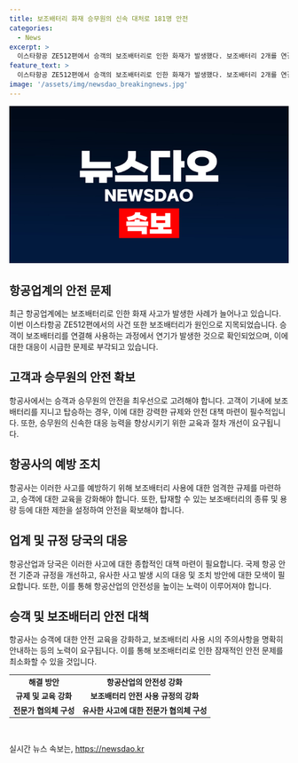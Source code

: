 ```yaml
---
title: 보조배터리 화재 승무원의 신속 대처로 181명 안전
categories:
  - News
excerpt: >
  이스타항공 ZE512편에서 승객의 보조배터리로 인한 화재가 발생했다. 보조배터리 2개를 연결해 사용하는 중에 연기가 발생했으나 승무원이 신속히 대응하여 화재를 진압했다. 다행히 인명 피해는 없었고, 기내 재정비를 완료해 후속편 지연도 발생하지 않았다. 4월에도 아시아나항공에서 비슷한 이슈가 있었던 바 있어 승객들의 보조 배터리 사용에 대한 주의가 요구된다. (150자)
feature_text: >
  이스타항공 ZE512편에서 승객의 보조배터리로 인한 화재가 발생했다. 보조배터리 2개를 연결해 사용하는 중에 연기가 발생했으나 승무원이 신속히 대응하여 화재를 진압했다. 다행히 인명 피해는 없었고, 기내 재정비를 완료해 후속편 지연도 발생하지 않았다. 4월에도 아시아나항공에서 비슷한 이슈가 있었던 바 있어 승객들의 보조 배터리 사용에 대한 주의가 요구된다. (150자)
image: '/assets/img/newsdao_breakingnews.jpg'
---
```


<p><img src="/assets/img/newsdao_breakingnews.jpg" alt="flaretime 속보" /></p>

<h2 data-ke-size="size26">항공업계의 안전 문제</h2>

<p data-ke-size="size16">최근 항공업계에는 보조배터리로 인한 화재 사고가 발생한 사례가 늘어나고 있습니다. 이번 이스타항공 ZE512편에서의 사건 또한 보조배터리가 원인으로 지목되었습니다. 승객이 보조배터리를 연결해 사용하는 과정에서 연기가 발생한 것으로 확인되었으며, 이에 대한 대응이 시급한 문제로 부각되고 있습니다.</p>

<h2 data-ke-size="size26">고객과 승무원의 안전 확보</h2>

<p data-ke-size="size16">항공사에서는 승객과 승무원의 안전을 최우선으로 고려해야 합니다. 고객이 기내에 보조배터리를 지니고 탑승하는 경우, 이에 대한 강력한 규제와 안전 대책 마련이 필수적입니다. 또한, 승무원의 신속한 대응 능력을 향상시키기 위한 교육과 절차 개선이 요구됩니다.</p>

<h2 data-ke-size="size26">항공사의 예방 조치</h2>

<p data-ke-size="size16">항공사는 이러한 사고를 예방하기 위해 보조배터리 사용에 대한 엄격한 규제를 마련하고, 승객에 대한 교육을 강화해야 합니다. 또한, 탑재할 수 있는 보조배터리의 종류 및 용량 등에 대한 제한을 설정하여 안전을 확보해야 합니다.</p>

<h2 data-ke-size="size26">업계 및 규정 당국의 대응</h2>

<p data-ke-size="size16">항공산업과 당국은 이러한 사고에 대한 종합적인 대책 마련이 필요합니다. 국제 항공 안전 기준과 규정을 개선하고, 유사한 사고 발생 시의 대응 및 조치 방안에 대한 모색이 필요합니다. 또한, 이를 통해 항공산업의 안전성을 높이는 노력이 이루어져야 합니다.</p>

<h2 data-ke-size="size26">승객 및 보조배터리 안전 대책</h2>

<p data-ke-size="size16">항공사는 승객에 대한 안전 교육을 강화하고, 보조배터리 사용 시의 주의사항을 명확히 안내하는 등의 노력이 요구됩니다. 이를 통해 보조배터리로 인한 잠재적인 안전 문제를 최소화할 수 있을 것입니다.</p>

<table>
    <tbody>
        <tr>
            <td style="text-align: center; height: 17px;"><b>해결 방안</b></td>
            <td style="text-align: center; height: 17px;"><b>항공산업의 안전성 강화</b></td>
        </tr>
        <tr>
            <td style="text-align: center; height: 17px;"><b>규제 및 교육 강화</b></td>
            <td style="text-align: center; height: 17px;"><b>보조배터리 안전 사용 규정의 강화</b></td>
        </tr>
        <tr>
            <td style="text-align: center; height: 17px;"><b>전문가 협의체 구성</b></td>
            <td style="text-align: center; height: 17px;"><b>유사한 사고에 대한 전문가 협의체 구성</b></td>
        </tr>
    </tbody>
</table>

<p data-ke-size="size16">&nbsp;</p>
실시간 뉴스 속보는, <a href="https://newsdao.kr" rel="dofollow">https://newsdao.kr</a>


